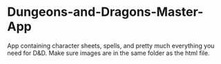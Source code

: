# Dungeons-and-Dragons-Master-App
App containing character sheets, spells, and pretty much everything you need for D&amp;D.
Make sure images are in the same folder as the html file.
